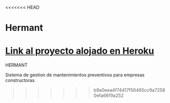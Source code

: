 <<<<<<< HEAD
# Hermant

[Link al proyecto alojado en Heroku](hermant.herokuapp.com)
=======
HERMANT

Sistema de gestion de mantenimientos preventivos para empresas constructoras.
>>>>>>> b9a0eea4f74417f56465cc9a72580efa66f9a252
